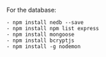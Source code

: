 For the database:

    - npm install nedb --save
    - npm install npm list express
    - npm install mongoose 
    - npm install bcryptjs
    - npm install -g nodemon